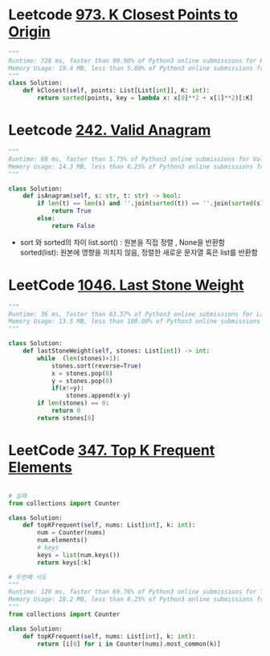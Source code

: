 # Leetcode [973. K Closest Points to Origin](https://leetcode.com/problems/k-closest-points-to-origin/)

```python
"""
Runtime: 728 ms, faster than 90.90% of Python3 online submissions for K Closest Points to Origin.
Memory Usage: 19.4 MB, less than 5.80% of Python3 online submissions for K Closest Points to Origin.
"""
class Solution:
    def kClosest(self, points: List[List[int]], K: int):
        return sorted(points, key = lambda x: x[0]**2 + x[1]**2)[:K]
```


# Leetcode [242. Valid Anagram](https://leetcode.com/problems/valid-anagram/)

```python
"""
Runtime: 88 ms, faster than 5.75% of Python3 online submissions for Valid Anagram.
Memory Usage: 14.3 MB, less than 6.25% of Python3 online submissions for Valid Anagram.
"""

class Solution:
    def isAnagram(self, s: str, t: str) -> bool:
        if len(t) == len(s) and ''.join(sorted(t)) == ''.join(sorted(s)):
            return True
        else:
            return False

```
-  sort 와 sorted의 차이
list.sort() : 원본을 직접 정렬 , None을 반환함
sorted(list): 원본에 영향을 끼치지 않음, 정렬한 새로운 문자열 혹은 list를 반환함


# LeetCode [1046. Last Stone Weight](https://leetcode.com/problems/last-stone-weight/)

```python
"""
Runtime: 36 ms, faster than 83.57% of Python3 online submissions for Last Stone Weight.
Memory Usage: 13.5 MB, less than 100.00% of Python3 online submissions for Last Stone Weight.
"""

class Solution:
    def lastStoneWeight(self, stones: List[int]) -> int:
        while  (len(stones)>1):
            stones.sort(reverse=True)
            x = stones.pop(0)
            y = stones.pop(0)
            if(x!=y):
                stones.append(x-y)
        if len(stones) == 0:
            return 0
        return stones[0]
```


# LeetCode [347. Top K Frequent Elements](https://leetcode.com/problems/top-k-frequent-elements/)

```python

# 실패
from collections import Counter

class Solution:
    def topKFrequent(self, nums: List[int], k: int):
        num = Counter(nums)
        num.elements()
        # keys
        keys = list(num.keys())
        return keys[:k]

# 두번째 시도
"""
Runtime: 120 ms, faster than 69.76% of Python3 online submissions for Top K Frequent Elements.
Memory Usage: 18.2 MB, less than 6.25% of Python3 online submissions for Top K Frequent Elements.
"""
from collections import Counter

class Solution:
    def topKFrequent(self, nums: List[int], k: int):
        return [i[0] for i in Counter(nums).most_common(k)]


```
